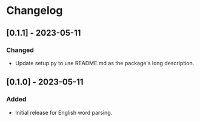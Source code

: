 # Changelog



## [0.1.1] - 2023-05-11

### Changed

- Update setup.py to use README.md as the package's long description.
 
## [0.1.0] - 2023-05-11

### Added

- Initial release for English word parsing.